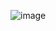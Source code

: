 ![image](https://github.com/mmeiler-dev/mmeiler-dev/assets/173518666/fd02aa71-aec6-448e-942c-3168fbf7f0fb)
